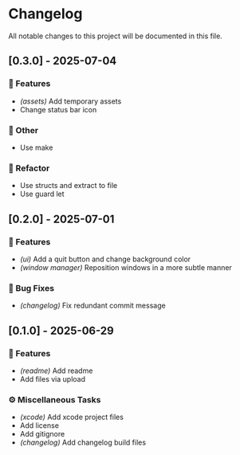 # Changelog

All notable changes to this project will be documented in this file.

## [0.3.0] - 2025-07-04

### 🚀 Features

- *(assets)* Add temporary assets
- Change status bar icon

### 💼 Other

- Use make

### 🚜 Refactor

- Use structs and extract to file
- Use guard let

## [0.2.0] - 2025-07-01

### 🚀 Features

- *(ui)* Add a quit button and change background color
- *(window manager)* Reposition windows in a more subtle manner

### 🐛 Bug Fixes

- *(changelog)* Fix redundant commit message

## [0.1.0] - 2025-06-29

### 🚀 Features

- *(readme)* Add readme
- Add files via upload

### ⚙️ Miscellaneous Tasks

- *(xcode)* Add xcode project files
- Add license
- Add gitignore
- *(changelog)* Add changelog build files

